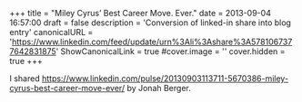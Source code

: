 +++
title = "Miley Cyrus’ Best Career Move. Ever."
date = 2013-09-04 16:57:00
draft = false
description = 'Conversion of linked-in share into blog entry'
canonicalURL = 'https://www.linkedin.com/feed/update/urn%3Ali%3Ashare%3A5781067377642831875'
ShowCanonicalLink = true
#cover.image = ''
cover.hidden = true
+++

I shared https://www.linkedin.com/pulse/20130903113711-5670386-miley-cyrus-best-career-move-ever/
by Jonah Berger.
